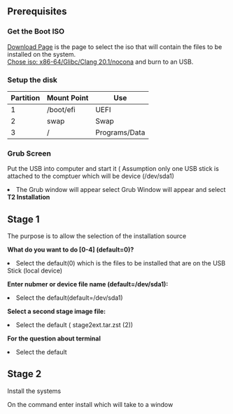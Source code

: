 ## Prerequisites

### Get the Boot ISO

[Download Page](https://t2sde.org/download/25.4?download/) is the page to select the iso that will contain the files to be installed on the system.  
[Chose iso: x86-64/Glibc/Clang 20.1/nocona](https://dl.t2sde.org/binary/2025/t2-25.4-x86-64-base-wayland-glibc-clang-nocona.iso">base-wayland) and burn to an USB.

### Setup the disk

|Partition|Mount Point| Use |
|---------|-----------|-----|
| 1       | /boot/efi | UEFI |
| 2       | swap      | Swap |
| 3       | /         | Programs/Data |

### Grub Screen
Put the USB into computer and start it ( Assumption only one USB stick is attached to the comptuer which will be device (/dev/sda1)
<li>The Grub window will appear select Grub Window will appear and select <b>T2 Installation</b> </li>


## Stage 1
The purpose is to allow the selection of the installation source

<b>What do you want to do [0-4] (default=0)?</b>
&emsp;<li>Select the default(0) which is the files to be installed that are on the USB Stick (local device)</li>

<b>Enter nubmer or device file name (default=/dev/sda1):</b>
&emsp;<li>Select the default(default=/dev/sda1)</li>

<b>Select a second stage image file:</b>
&emsp;<li>Select the default ( stage2ext.tar.zst (2))</li>

<b>For the question about terminal</b>
&emsp;<li>Select the default</li>

## Stage 2
Install the systems

On the command enter install which will take to a window

